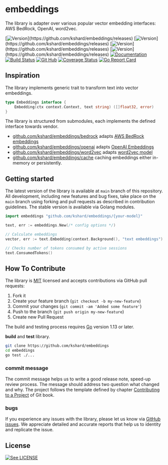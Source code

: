 # embeddings

The library is adapter over various popular vector embedding interfaces: AWS BedRock, OpenAI, word2vec.

[![Version](https://img.shields.io/github/v/tag/kshard/embeddings?label=version&filter=bedrock/*)](https://github.com/kshard/embeddings/releases)
[![Version](https://img.shields.io/github/v/tag/kshard/embeddings?label=version&filter=openai/*)](https://github.com/kshard/embeddings/releases)
[![Version](https://img.shields.io/github/v/tag/kshard/embeddings?label=version&filter=word2vec/*)](https://github.com/kshard/embeddings/releases)
[![Version](https://img.shields.io/github/v/tag/kshard/embeddings?label=version&filter=cache/*)](https://github.com/kshard/embeddings/releases)
[![Documentation](https://pkg.go.dev/badge/github.com/kshard/embeddings)](https://pkg.go.dev/github.com/kshard/embeddings)
[![Build Status](https://github.com/kshard/embeddings/workflows/build/badge.svg)](https://github.com/kshard/embeddings/actions/)
[![Git Hub](https://img.shields.io/github/last-commit/kshard/embeddings.svg)](https://github.com/kshard/embeddings)
[![Coverage Status](https://coveralls.io/repos/github/kshard/embeddings/badge.svg?branch=main)](https://coveralls.io/github/kshard/embeddings?branch=main)
[![Go Report Card](https://goreportcard.com/badge/github.com/kshard/embeddings)](https://goreportcard.com/report/github.com/kshard/embeddings)

## Inspiration

The library implements generic trait to transform text into vector embeddings.

```go
type Embeddings interface {
	Embedding(ctx context.Context, text string) ([]float32, error)
}
```

The library is structured from submodules, each implements the defined interface towards vendor. 
* [github.com/kshard/embeddings/bedrock](./bedrock/) adapts [AWS BedRock embeddings](https://docs.aws.amazon.com/bedrock/latest/userguide/titan-embedding-models.html)
* [github.com/kshard/embeddings/openai](./openai/) adapts [OpenAI Embeddings](https://platform.openai.com/docs/guides/embeddings) 
* [github.com/kshard/embeddings/word2vec](./word2vec/) adapts [word2vec model](https://github.com/fogfish/word2vec)
* [github.com/kshard/embeddings/cache](./cache/) caching embeddings either in-memory or persistently.


## Getting started

The latest version of the library is available at `main` branch of this repository. All development, including new features and bug fixes, take place on the `main` branch using forking and pull requests as described in contribution guidelines. The stable version is available via Golang modules.

```go
import embeddings "github.com/kshard/embeddings/{your-model}"

text, err := embeddings.New(/* config options */)

// Calculate embeddings
vector, err := text.Embedding(context.Background(), "text embeddings")

// Checks number of tokens consumed by active sessions
text.ConsumedTokens()
```

## How To Contribute

The library is [MIT](LICENSE) licensed and accepts contributions via GitHub pull requests:

1. Fork it
2. Create your feature branch (`git checkout -b my-new-feature`)
3. Commit your changes (`git commit -am 'Added some feature'`)
4. Push to the branch (`git push origin my-new-feature`)
5. Create new Pull Request

The build and testing process requires [Go](https://golang.org) version 1.13 or later.

**build** and **test** library.

```bash
git clone https://github.com/kshard/embeddings
cd embeddings
go test ./...
```

### commit message

The commit message helps us to write a good release note, speed-up review process. The message should address two question what changed and why. The project follows the template defined by chapter [Contributing to a Project](http://git-scm.com/book/ch5-2.html) of Git book.

### bugs

If you experience any issues with the library, please let us know via [GitHub issues](https://github.com/kshard/embeddings/issue). We appreciate detailed and accurate reports that help us to identity and replicate the issue. 


## License

[![See LICENSE](https://img.shields.io/github/license/kshard/embeddings.svg?style=for-the-badge)](LICENSE)

